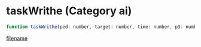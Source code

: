 # taskWrithe (Category ai)

```js
function taskWrithe(ped: number, target: number, time: number, p3: number): void
```

[filename](taskWrithe_m.md ':include')